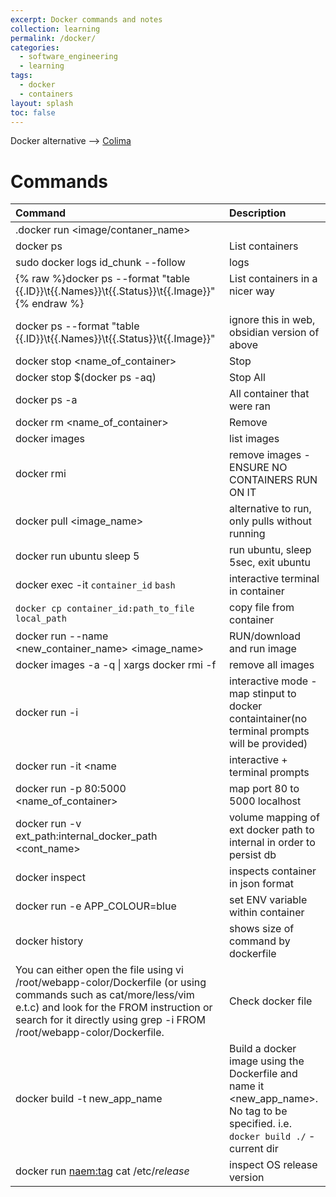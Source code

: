 ```yaml
---
excerpt: Docker commands and notes
collection: learning
permalink: /docker/
categories:
  - software_engineering
  - learning
tags:
  - docker
  - containers
layout: splash
toc: false
---
```


Docker alternative --> [Colima](https://github.com/abiosoft/colima)

# Commands

| Command                                                                                                                                                                                                                               | Description                                                                                                                        |
| :------------------------------------------------------------------------------------------------------------------------------------------------------------------------------------------------------------------------------------ | :--------------------------------------------------------------------------------------------------------------------------------- |
| .docker run <image/contaner_name>                                                                                                                                                                                                     |                                                                                                                                    |
| docker ps                                                                                                                                                                                                                             | List containers                                                                                                                    |
| sudo docker logs id_chunk --follow                                                                                                                                                                                                    | logs                                                                                                                               |
| {% raw %}docker ps \-\-format \"table {{.ID}}\t{{.Names}}\t{{.Status}}\t{{.Image}}\"{% endraw %}                                                                                                                                      | List containers in a nicer way<br><br>                                                                                             |
| docker ps --format "table {{.ID}}\t{{.Names}}\t{{.Status}}\t{{.Image}}"                                                                                                                                                               | ignore this in web, obsidian version of above                                                                                      |
| docker stop <name_of_container>                                                                                                                                                                                                       | Stop                                                                                                                               |
| docker stop $(docker ps -aq)                                                                                                                                                                                                          | Stop All                                                                                                                           |
| docker ps -a                                                                                                                                                                                                                          | All container that were ran                                                                                                        |
| docker rm <name_of_container>                                                                                                                                                                                                         | Remove                                                                                                                             |
| docker images                                                                                                                                                                                                                         | list images                                                                                                                        |
| docker rmi                                                                                                                                                                                                                            | remove images - ENSURE NO CONTAINERS RUN ON IT                                                                                     |
| docker pull <image_name>                                                                                                                                                                                                              | alternative to run, only pulls without running                                                                                     |
| docker run ubuntu sleep 5                                                                                                                                                                                                             | run ubuntu, sleep 5sec, exit ubuntu                                                                                                |
| docker exec -it  `container_id`  `bash`                                                                                                                                                                                               | interactive terminal in container<br>                                                                                              |
| `docker cp container_id:path_to_file local_path`                                                                                                                                                                                      | copy file from container                                                                                                           |
| docker run --name <new_container_name> <image_name>                                                                                                                                                                                   | RUN/download and run image                                                                                                         |
| docker images -a -q \| xargs docker rmi -f                                                                                                                                                                                            | remove all images                                                                                                                  |
| docker run -i <name>                                                                                                                                                                                                                  | interactive mode - map stinput to docker containtainer(no terminal prompts will be provided)                                       |
| docker run -it <name                                                                                                                                                                                                                  | interactive + terminal prompts                                                                                                     |
| docker run -p 80:5000 <name_of_container>                                                                                                                                                                                             | map port 80 to 5000 localhost                                                                                                      |
| docker run -v ext_path:internal_docker_path <cont_name>                                                                                                                                                                               | volume mapping of ext docker path to internal in order to persist db                                                               |
| docker inspect <name>                                                                                                                                                                                                                 | inspects container in json format                                                                                                  |
| docker run -e APP_COLOUR=blue <name>                                                                                                                                                                                                  | set ENV variable within container                                                                                                  |
| docker history <name>                                                                                                                                                                                                                 | shows size of command by dockerfile                                                                                                |
| You can either open the file using vi /root/webapp-color/Dockerfile (or using commands such as cat/more/less/vim e.t.c) and look for the FROM instruction or search for it directly using grep -i FROM /root/webapp-color/Dockerfile. | Check docker file                                                                                                                  |
| docker build -t new_app_name                                                                                                                                                                                                          | Build a docker image using the Dockerfile and name it <new_app_name>. No tag to be specified. i.e. `docker build ./` - current dir |
| docker run <naem:tag> cat /etc/*release*                                                                                                                                                                                              | inspect OS release version                                                                                                         |
